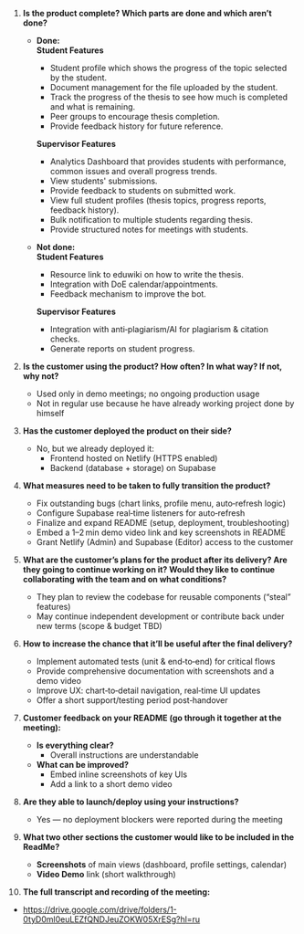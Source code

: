 1. **Is the product complete? Which parts are done and which aren’t done?**

   - **Done:**  
     **Student Features**  
     - Student profile which shows the progress of the topic selected by the student.  
     - Document management for the file uploaded by the student.  
     - Track the progress of the thesis to see how much is completed and what is remaining.
     - Peer groups to encourage thesis completion.
     - Provide feedback history for future reference.  

     **Supervisor Features**  
     - Analytics Dashboard that provides students with performance, common issues and overall progress trends.  
     - View students' submissions.  
     - Provide feedback to students on submitted work.
     - View full student profiles (thesis topics, progress reports, feedback history).
     - Bulk notification to multiple students regarding thesis.
     - Provide structured notes for meetings with students.

   - **Not done:**  
     **Student Features**  
     - Resource link to eduwiki on how to write the thesis.
     - Integration with DoE calendar/appointments.  
     - Feedback mechanism to improve the bot.  

     **Supervisor Features**      
     - Integration with anti‑plagiarism/AI for plagiarism & citation checks.  
     - Generate reports on student progress.  

2. **Is the customer using the product? How often? In what way? If not, why not?**  
   - Used only in demo meetings; no ongoing production usage  
   - Not in regular use because he have already working project done by himself

3. **Has the customer deployed the product on their side?**  
   - No, but we already deployed it:  
     - Frontend hosted on Netlify (HTTPS enabled)  
     - Backend (database + storage) on Supabase

4. **What measures need to be taken to fully transition the product?**  
   - Fix outstanding bugs (chart links, profile menu, auto‑refresh logic)  
   - Configure Supabase real‑time listeners for auto‑refresh  
   - Finalize and expand README (setup, deployment, troubleshooting)  
   - Embed a 1–2 min demo video link and key screenshots in README  
   - Grant Netlify (Admin) and Supabase (Editor) access to the customer

5. **What are the customer’s plans for the product after its delivery? Are they going to continue working on it? Would they like to continue collaborating with the team and on what conditions?**  
   - They plan to review the codebase for reusable components (“steal” features)  
   - May continue independent development or contribute back under new terms (scope & budget TBD)

6. **How to increase the chance that it’ll be useful after the final delivery?**  
   - Implement automated tests (unit & end‑to‑end) for critical flows  
   - Provide comprehensive documentation with screenshots and a demo video  
   - Improve UX: chart‑to‑detail navigation, real‑time UI updates  
   - Offer a short support/testing period post‑handover

7. **Customer feedback on your README (go through it together at the meeting):**  
   - **Is everything clear?**  
     - Overall instructions are understandable  
   - **What can be improved?**  
     - Embed inline screenshots of key UIs  
     - Add a link to a short demo video

8. **Are they able to launch/deploy using your instructions?**  
   - Yes — no deployment blockers were reported during the meeting

9. **What two other sections the customer would like to be included in the ReadMe?**  
   - **Screenshots** of main views (dashboard, profile settings, calendar)  
   - **Video Demo** link (short walkthrough)

10. **The full transcript and recording of the meeting:**
   - https://drive.google.com/drive/folders/1-0tyD0ml0euLEZfQNDJeuZOKW05XrESg?hl=ru
